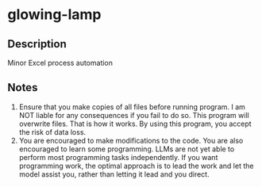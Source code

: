 # glowing-lamp
## Description
Minor Excel process automation

## Notes
1. Ensure that you make copies of all files before running program. I am NOT liable for any consequences if you fail to do so. This program will overwrite files. That is how it works. By using this program, you accept the risk of data loss.
2. You are encouraged to make modifications to the code. You are also encouraged to learn some programming. LLMs are not yet able to perform most programming tasks independently. If you want programming work, the optimal approach is to lead the work and let the model assist you, rather than letting it lead and you direct. 
